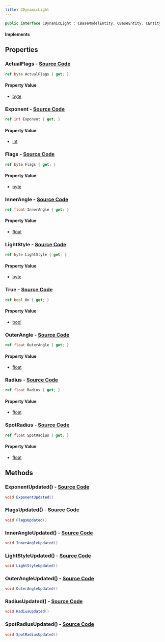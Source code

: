 ```yaml
---
title: CDynamicLight
---
```


```csharp
public interface CDynamicLight : CBaseModelEntity, CBaseEntity, CEntityInstance, ISchemaClass<CEntityInstance>, ISchemaClass<CBaseEntity>, ISchemaClass<CBaseModelEntity>, ISchemaClass<CDynamicLight>, ISchemaField, ISchemaClass, INativeHandle
```

#### Implements

## Properties

### **ActualFlags** - [Source Code](https://github.com/swiftly-solution/swiftlys2/blob/main/managed/src/SwiftlyS2.Generated/Schemas/Interfaces/CDynamicLight.cs#L16)

```csharp
ref byte ActualFlags { get; }
```

#### Property Value

- [byte](https://learn.microsoft.com/dotnet/api/system.byte)

### **Exponent** - [Source Code](https://github.com/swiftly-solution/swiftlys2/blob/main/managed/src/SwiftlyS2.Generated/Schemas/Interfaces/CDynamicLight.cs#L26)

```csharp
ref int Exponent { get; }
```

#### Property Value

- [int](https://learn.microsoft.com/dotnet/api/system.int32)

### **Flags** - [Source Code](https://github.com/swiftly-solution/swiftlys2/blob/main/managed/src/SwiftlyS2.Generated/Schemas/Interfaces/CDynamicLight.cs#L18)

```csharp
ref byte Flags { get; }
```

#### Property Value

- [byte](https://learn.microsoft.com/dotnet/api/system.byte)

### **InnerAngle** - [Source Code](https://github.com/swiftly-solution/swiftlys2/blob/main/managed/src/SwiftlyS2.Generated/Schemas/Interfaces/CDynamicLight.cs#L28)

```csharp
ref float InnerAngle { get; }
```

#### Property Value

- [float](https://learn.microsoft.com/dotnet/api/system.single)

### **LightStyle** - [Source Code](https://github.com/swiftly-solution/swiftlys2/blob/main/managed/src/SwiftlyS2.Generated/Schemas/Interfaces/CDynamicLight.cs#L20)

```csharp
ref byte LightStyle { get; }
```

#### Property Value

- [byte](https://learn.microsoft.com/dotnet/api/system.byte)

### **True** - [Source Code](https://github.com/swiftly-solution/swiftlys2/blob/main/managed/src/SwiftlyS2.Generated/Schemas/Interfaces/CDynamicLight.cs#L22)

```csharp
ref bool On { get; }
```

#### Property Value

- [bool](https://learn.microsoft.com/dotnet/api/system.boolean)

### **OuterAngle** - [Source Code](https://github.com/swiftly-solution/swiftlys2/blob/main/managed/src/SwiftlyS2.Generated/Schemas/Interfaces/CDynamicLight.cs#L30)

```csharp
ref float OuterAngle { get; }
```

#### Property Value

- [float](https://learn.microsoft.com/dotnet/api/system.single)

### **Radius** - [Source Code](https://github.com/swiftly-solution/swiftlys2/blob/main/managed/src/SwiftlyS2.Generated/Schemas/Interfaces/CDynamicLight.cs#L24)

```csharp
ref float Radius { get; }
```

#### Property Value

- [float](https://learn.microsoft.com/dotnet/api/system.single)

### **SpotRadius** - [Source Code](https://github.com/swiftly-solution/swiftlys2/blob/main/managed/src/SwiftlyS2.Generated/Schemas/Interfaces/CDynamicLight.cs#L32)

```csharp
ref float SpotRadius { get; }
```

#### Property Value

- [float](https://learn.microsoft.com/dotnet/api/system.single)

## Methods

### **ExponentUpdated()** - [Source Code](https://github.com/swiftly-solution/swiftlys2/blob/main/managed/src/SwiftlyS2.Generated/Schemas/Interfaces/CDynamicLight.cs#L37)

```csharp
void ExponentUpdated()
```

### **FlagsUpdated()** - [Source Code](https://github.com/swiftly-solution/swiftlys2/blob/main/managed/src/SwiftlyS2.Generated/Schemas/Interfaces/CDynamicLight.cs#L34)

```csharp
void FlagsUpdated()
```

### **InnerAngleUpdated()** - [Source Code](https://github.com/swiftly-solution/swiftlys2/blob/main/managed/src/SwiftlyS2.Generated/Schemas/Interfaces/CDynamicLight.cs#L38)

```csharp
void InnerAngleUpdated()
```

### **LightStyleUpdated()** - [Source Code](https://github.com/swiftly-solution/swiftlys2/blob/main/managed/src/SwiftlyS2.Generated/Schemas/Interfaces/CDynamicLight.cs#L35)

```csharp
void LightStyleUpdated()
```

### **OuterAngleUpdated()** - [Source Code](https://github.com/swiftly-solution/swiftlys2/blob/main/managed/src/SwiftlyS2.Generated/Schemas/Interfaces/CDynamicLight.cs#L39)

```csharp
void OuterAngleUpdated()
```

### **RadiusUpdated()** - [Source Code](https://github.com/swiftly-solution/swiftlys2/blob/main/managed/src/SwiftlyS2.Generated/Schemas/Interfaces/CDynamicLight.cs#L36)

```csharp
void RadiusUpdated()
```

### **SpotRadiusUpdated()** - [Source Code](https://github.com/swiftly-solution/swiftlys2/blob/main/managed/src/SwiftlyS2.Generated/Schemas/Interfaces/CDynamicLight.cs#L40)

```csharp
void SpotRadiusUpdated()
```

